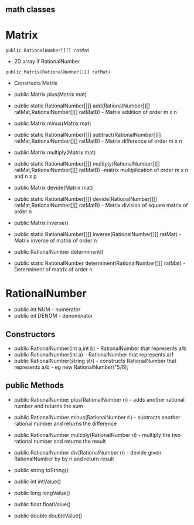 ## math classes

# Matrix
```
public RationalNumber[][] ratMat
```
   - 2D array if RationalNumber
   
```
public Matrix(RationalNumber[][] ratMat)
```
   - Constructs Matrix
   
		
 * public Matrix plus(Matrix mat)
 * public static RationalNumber[][] add(RationalNumber[][] ratMat,RationalNumber[][] ratMatB)
		- Matrix addition of order m x n

 * public Matrix minus(Matrix mat)
 * public static RationalNumber[][] subtract(RationalNumber[][] ratMat,RationalNumber[][] ratMatB)
		- Matrix difference of order m x n
		
 * public Matrix multiply(Matrix mat)
 * public static RationalNumber[][] multiply(RationalNumber[][] ratMat,RationalNumber[][] ratMatB)
		-matrix multiplication of order m x n and n x p

 * public Matrix devide(Matrix mat)
 * public static RationalNumber[][] devide(RationalNumber[][] ratMat,RationalNumber[][] ratMatB)
		- Matrix division of square matrix of order n

 * public Matrix inverse()
 * public static RationalNumber[][] inverse(RationalNumber[][] ratMat)
		- Matrix inverse of matrix of order n

 * public RationalNumber determinent()
 * public static RationalNumber determinent(RationalNumber[][] ratMat)
		- Determinent of matrix of order n

# RationalNumber

 * public int NUM 
		- numerator
 * public int DENOM
		- denominator
		
## Constructors
 * public RationalNumber(int a,int b)
		- RationalNumber that represents a/b
 * public RationalNumber(int a)
		- RationalNumber that represents a/1
 * public RationalNumber(string str)
		- constructs RationalNumber that represents a/b
		- eg new RationalNumber("5/6);

## public Methods
 * public RationalNumber plus(RationalNumber ri)
		- adds another rational number and returns the sum
 * public RationalNumber minus(RationalNumber ri)
		- subtracts another rational number and returns the difference
 * public RationalNumber multiply(RationalNumber ri)
		- multiply the two rational number and returns the result
 * public RationalNumber div(RationalNumber ri)
		- devide given RationalNumber by by ri and return result
		
 * public string toString()
 * public int intValue()
 * public long longValue()
 * public float floatValue()
 * public double doubleValue()



